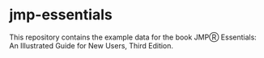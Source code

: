 # jmp-essentials
This repository contains the example data for the book JMPⓇ Essentials: An Illustrated Guide for New Users, Third Edition.
